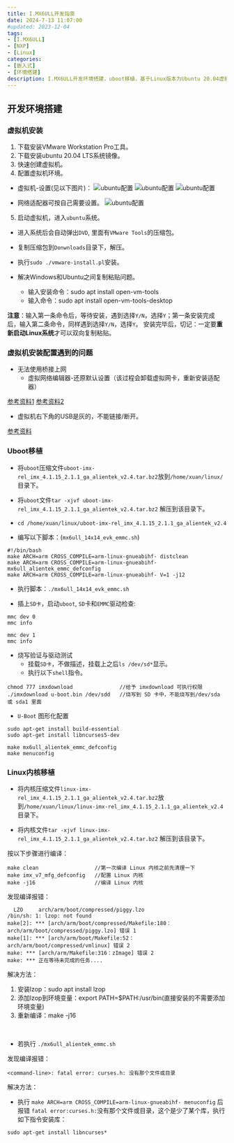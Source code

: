 ```yaml
---
title: I.MX6ULL开发指南
date: 2024-7-13 11:07:00
#updated: 2023-12-04
tags:
- [I.MX6ULL]
- [NXP]
- [Linux]
categories: 
- [嵌入式]
- [环境搭建]
description: I.MX6ULL开发环境搭建，uboot移植，基于Linux版本为Ubuntu 20.04虚拟机开发，记录关键步骤，遇到的问题及解决方法。
---
```


## 开发环境搭建

### 虚拟机安装

1. 下载安装VMware Workstation Pro工具。
2. 下载安装ubuntu 20.04 LTS系统镜像。
3. 快速创建虚拟机。
4. 配置虚拟机环境。
- 虚拟机-设置(见以下图片)：
![ubuntu配置](../pictures/ubuntu配置1.png)
![ubuntu配置](../pictures/ubuntu配置2.png)
![ubuntu配置](../pictures/ubuntu配置3.png)

- 网络适配器可按自己需要设置。
![ubuntu配置](../pictures/ubuntu配置4.png)

5. 启动虚拟机，进入`ubuntu`系统。
- 进入系统后会自动弹出`DVD`, 里面有`VMware Tools`的压缩包。
- 复制压缩包到`Donwnloads`目录下，解压。
- 执行`sudo ./vmware-install.pl`安装。 
- 解决Windows和Ubuntu之间复制粘贴问题。

	- 输入安装命令：sudo apt install open-vm-tools
	- 输入命令：sudo apt install open-vm-tools-desktop

**注意**：输入第一条命令后，等待安装，遇到选择`Y/N`，选择`Y`；第一条安装完成后，输入第二条命令，同样遇到选择`Y/N`，选择`Y`。
安装完毕后，切记：一定要**重新启动Linux系统**才可以双向复制粘贴。

### 虚拟机安装配置遇到的问题

- 无法使用桥接上网
	- 虚拟网络编辑器-还原默认设置（该过程会卸载虚拟网卡，重新安装适配器）

[参考资料1](https://segmentfault.com/a/1190000039918994)
[参考资料2](https://blog.csdn.net/baidu_41666198/article/details/97619962?ops_request_misc=%257B%2522request%255Fid%2522%253A%2522172120535416800227445869%2522%252C%2522scm%2522%253A%252220140713.130102334..%2522%257D&request_id=172120535416800227445869&biz_id=0&utm_medium=distribute.pc_search_result.none-task-blog-2~blog~sobaiduend~default-1-97619962-null-null.nonecase&utm_term=NAT%E6%A8%A1%E5%BC%8F%E4%B8%8A%E4%B8%8D%E4%BA%86%E7%BD%91&spm=1018.2226.3001.4450)

- 虚拟机右下角的USB是灰的，不能链接/断开。

[参考资料](https://blog.csdn.net/weixin_44259058/article/details/127639566)

### Uboot移植

- 将`uboot`压缩文件`uboot-imx-rel_imx_4.1.15_2.1.1_ga_alientek_v2.4.tar.bz2`放到`/home/xuan/linux/`目录下。

- 将`uboot`文件`tar -xjvf uboot-imx-rel_imx_4.1.15_2.1.1_ga_alientek_v2.4.tar.bz2` 解压到该目录下。

- `cd /home/xuan/linux/uboot-imx-rel_imx_4.1.15_2.1.1_ga_alientek_v2.4`

- 编写以下脚本：(`mx6ull_14x14_evk_emmc.sh`)
``` shell
#!/bin/bash
make ARCH=arm CROSS_COMPILE=arm-linux-gnueabihf- distclean
make ARCH=arm CROSS_COMPILE=arm-linux-gnueabihf- mx6ull_alientek_emmc_defconfig
make ARCH=arm CROSS_COMPILE=arm-linux-gnueabihf- V=1 -j12
```
- 执行脚本：`./mx6ull_14x14_evk_emmc.sh`

- 插上`SD卡`，启动`uboot`, `SD`卡和`EMMC`驱动检查:
``` shell
mmc dev 0
mmc info

mmc dev 1
mmc info
```
- 烧写验证与驱动测试
	- 挂载`SD卡`，不做描述，挂载上之后`ls /dev/sd*`显示。
	- 执行以下`shell`指令。
``` shell
chmod 777 imxdownload 				//给予 imxdownload 可执行权限
./imxdownload u-boot.bin /dev/sdd 	//烧写到 SD 卡中，不能烧写到/dev/sda 或 sda1 里面
```

- `U-Boot` 图形化配置

``` shell
sudo apt-get install build-essential
sudo apt-get install libncurses5-dev

make mx6ull_alientek_emmc_defconfig
make menuconfig
```


### Linux内核移植

- 将内核压缩文件`linux-imx-rel_imx_4.1.15_2.1.1_ga_alientek_v2.4.tar.bz2`放到`/home/xuan/linux/linux-imx-rel_imx_4.1.15_2.1.1_ga_alientek_v2.4`目录下。

- 将内核文件`tar -xjvf linux-imx-rel_imx_4.1.15_2.1.1_ga_alientek_v2.4.tar.bz2` 解压到该目录下。

按以下步骤进行编译：
``` shell
make clean 					//第一次编译 Linux 内核之前先清理一下
make imx_v7_mfg_defconfig 	//配置 Linux 内核
make -j16					//编译 Linux 内核
```
发现编译报错：
``` shell
  LZO     arch/arm/boot/compressed/piggy.lzo
/bin/sh: 1: lzop: not found
make[2]: *** [arch/arm/boot/compressed/Makefile:180：arch/arm/boot/compressed/piggy.lzo] 错误 1
make[1]: *** [arch/arm/boot/Makefile:52：arch/arm/boot/compressed/vmlinux] 错误 2
make: *** [arch/arm/Makefile:316：zImage] 错误 2
make: *** 正在等待未完成的任务....
```
解决方法：
1. 安装lzop：sudo apt install lzop
2. 添加lzop到环境变量：export PATH=$PATH:/usr/bin(直接安装的不需要添加环境变量)
3. 重新编译：make -j16

<br>

- 若执行 `./mx6ull_alientek_emmc.sh`

发现编译报错：
``` shell
<command-line>: fatal error: curses.h: 没有那个文件或目录
```
解决方法：
- 执行 `make ARCH=arm CROSS_COMPILE=arm-linux-gnueabihf- menuconfig` 后报错 `fatal error:curses.h:`没有那个文件或目录，这个是少了某个库，执行如下指令安装库：
```
sudo apt-get install libncurses*
```